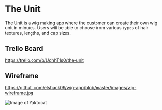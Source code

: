 # The Unit 
The Unit is a wig making app where the customer can create their own wig unit in minutes. Users will be able to choose from various types of hair textures, lengths, and cap sizes. 

## Trello Board 

https://trello.com/b/UchhT1sO/the-unit


## Wireframe 

https://github.com/elshack09/wig-app/blob/master/images/wig-wireframe.jpg 

![Image of Yaktocat](https://github.com/elshack09/wig-app/blob/master/images/wig-wireframe.jpg )